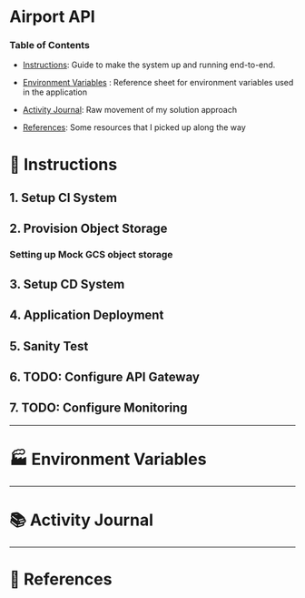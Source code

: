 # Airport API

### Table of Contents

- [Instructions](#-instructions): Guide to make the system up and running end-to-end.
- [Environment Variables](#-environment-variables) : Reference sheet for environment variables used in the application
- [Activity Journal](#-activity-journal): Raw movement of my solution approach

- [References](#-references): Some resources that I picked up along the way

# 📃 Instructions

## 1. Setup CI System

## 2. Provision Object Storage

### Setting up Mock GCS object storage

## 3. Setup CD System

## 4. Application Deployment

## 5. Sanity Test

## 6. TODO: Configure API Gateway

## 7. TODO: Configure Monitoring

---

# 🏭 Environment Variables

---

# 📚 Activity Journal

---

# 📃 References
